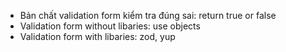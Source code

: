 - Bản chất validation form kiểm tra đúng sai: return true or false
- Validation form without libaries: use objects
- Validation form with libaries: zod, yup
